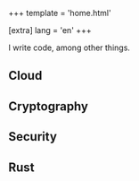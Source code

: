 +++
template = 'home.html'

[extra]
lang = 'en'
+++

I write code, among other things.

## Cloud

## Cryptography

## Security

## Rust
